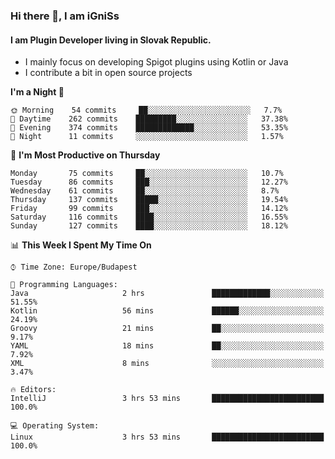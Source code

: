 ### Hi there 👋, I am iGniSs

#### I am Plugin Developer living in Slovak Republic.
- I mainly focus on developing Spigot plugins using Kotlin or Java
- I contribute a bit in open source projects

<!--START_SECTION:waka-->
**I'm a Night 🦉** 

```text
🌞 Morning    54 commits     ██░░░░░░░░░░░░░░░░░░░░░░░   7.7% 
🌆 Daytime    262 commits    █████████░░░░░░░░░░░░░░░░   37.38% 
🌃 Evening    374 commits    █████████████░░░░░░░░░░░░   53.35% 
🌙 Night      11 commits     ░░░░░░░░░░░░░░░░░░░░░░░░░   1.57%

```
📅 **I'm Most Productive on Thursday** 

```text
Monday       75 commits     ██░░░░░░░░░░░░░░░░░░░░░░░   10.7% 
Tuesday      86 commits     ███░░░░░░░░░░░░░░░░░░░░░░   12.27% 
Wednesday    61 commits     ██░░░░░░░░░░░░░░░░░░░░░░░   8.7% 
Thursday     137 commits    █████░░░░░░░░░░░░░░░░░░░░   19.54% 
Friday       99 commits     ███░░░░░░░░░░░░░░░░░░░░░░   14.12% 
Saturday     116 commits    ████░░░░░░░░░░░░░░░░░░░░░   16.55% 
Sunday       127 commits    ████░░░░░░░░░░░░░░░░░░░░░   18.12%

```


📊 **This Week I Spent My Time On** 

```text
⌚︎ Time Zone: Europe/Budapest

💬 Programming Languages: 
Java                     2 hrs               █████████████░░░░░░░░░░░░   51.55% 
Kotlin                   56 mins             ██████░░░░░░░░░░░░░░░░░░░   24.19% 
Groovy                   21 mins             ██░░░░░░░░░░░░░░░░░░░░░░░   9.17% 
YAML                     18 mins             ██░░░░░░░░░░░░░░░░░░░░░░░   7.92% 
XML                      8 mins              ░░░░░░░░░░░░░░░░░░░░░░░░░   3.47%

🔥 Editors: 
IntelliJ                 3 hrs 53 mins       █████████████████████████   100.0%

💻 Operating System: 
Linux                    3 hrs 53 mins       █████████████████████████   100.0%

```


<!--END_SECTION:waka-->
